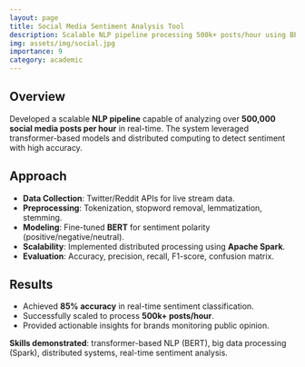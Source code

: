 ```yaml
---
layout: page
title: Social Media Sentiment Analysis Tool
description: Scalable NLP pipeline processing 500k+ posts/hour using BERT and Apache Spark with 85% accuracy.
img: assets/img/social.jpg
importance: 9
category: academic
---
```


## Overview
Developed a scalable **NLP pipeline** capable of analyzing over **500,000 social media posts per hour** in real-time. The system leveraged transformer-based models and distributed computing to detect sentiment with high accuracy.  

## Approach
- **Data Collection**: Twitter/Reddit APIs for live stream data.  
- **Preprocessing**: Tokenization, stopword removal, lemmatization, stemming.  
- **Modeling**: Fine-tuned **BERT** for sentiment polarity (positive/negative/neutral).  
- **Scalability**: Implemented distributed processing using **Apache Spark**.  
- **Evaluation**: Accuracy, precision, recall, F1-score, confusion matrix.  

## Results
- Achieved **85% accuracy** in real-time sentiment classification.  
- Successfully scaled to process **500k+ posts/hour**.  
- Provided actionable insights for brands monitoring public opinion.  

**Skills demonstrated**: transformer-based NLP (BERT), big data processing (Spark), distributed systems, real-time sentiment analysis.
